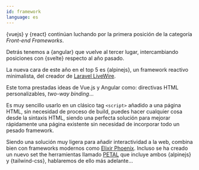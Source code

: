 ```yaml
---
id: framework  
language: es
---
```


{vuejs} y {react} continúan luchando por la primera posición de la categoría _Front-end Frameworks_.

Detrás tenemos a {angular} que vuelve al tercer lugar, intercambiando posiciones con {svelte} respecto al año pasado.

La nueva cara de este año en el top 5 es {alpinejs}, un framework reactivo minimalista, del creador de [Laravel LiveWire](https://laravel-livewire.com/).

Este toma prestadas ideas de Vue.js y Angular como: directivas HTML personalizables, *two-way binding*...

Es muy sencillo usarlo en un clásico tag `<script>` añadido a una página HTML, sin necesidad de proceso de build, puedes hacer cualquier cosa desde la sintaxis HTML, siendo una perfecta solución para mejorar rápidamente una página existente sin necesidad de incorporar todo un pesado framework.

Siendo una solución muy ligera para añadir interactividad a la web, combina bien con frameworks modernos como [Elixir Phoenix](https://www.phoenixframework.org/). Incluso se ha creado un nuevo set the herramientas llamado [PETAL](https://thinkingelixir.com/petal-stack-in-elixir/) que incluye ambos {alpinejs} y {tailwind-css}, hablaremos de ello más adelante...
